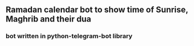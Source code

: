 ## Ramadan calendar bot to show time of Sunrise, Maghrib and their dua
### bot written in python-telegram-bot library
